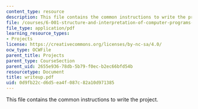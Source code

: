 ```yaml
---
content_type: resource
description: This file contains the common instructions to write the project.
file: /courses/6-001-structure-and-interpretation-of-computer-programs-spring-2005/0d9fb22cd6d5ea4f087c82a10d971385_writeup.pdf
file_type: application/pdf
learning_resource_types:
- Projects
license: https://creativecommons.org/licenses/by-nc-sa/4.0/
ocw_type: OCWFile
parent_title: Projects
parent_type: CourseSection
parent_uid: 2655e936-78db-5b79-f0ec-b2ec66bfd54b
resourcetype: Document
title: writeup.pdf
uid: 0d9fb22c-d6d5-ea4f-087c-82a10d971385
---
```

This file contains the common instructions to write the project.